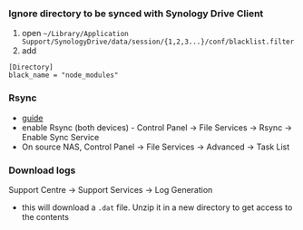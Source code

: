
### Ignore directory to be synced with Synology Drive Client
1. open `~/Library/Application Support/SynologyDrive/data/session/{1,2,3...}/conf/blacklist.filter`
2. add
```
[Directory]
black_name = "node_modules"
```

### Rsync
- [guide](https://www.truetoad.com/Blog/copy-data-between-two-synology-nas)
- enable Rsync (both devices) - Control Panel -> File Services -> Rsync -> Enable Sync Service
- On source NAS, Control Panel -> File Services -> Advanced -> Task List

### Download logs
Support Centre -> Support Services -> Log Generation
- this will download a `.dat` file. Unzip it in a new directory to get access to the contents